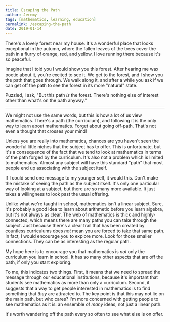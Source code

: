 ```yaml
---
title: Escaping the Path
author: Jeremy
tags: [mathematics, learning, education]
permalink: /escaping-the-path
date: 2019-01-14
---
```




There's a lovely forest near my house. It's a wonderful place that looks exceptional in the autumn, where the fallen leaves of the trees cover the path in a flurry of orange, red, and yellow. I love running there because it's so peaceful.

Imagine that I told you I would show you this forest. After hearing me wax poetic about it, you're excited to see it. We get to the forest, and I show you the path that goes through. We walk along it, and after a while you ask if we can get off the path to see the forest in its more "natural" state.

Puzzled, I ask, "But this path *is* the forest. There's nothing else of interest other than what's on the path anyway."

---

We might not use the same words, but this is how a lot of us view mathematics. There's a path (the curriculum), and following it is the only way to learn about mathematics. Forget about going off-path. That's not even a thought that crosses your mind!

Unless you are really into mathematics, chances are you haven't seen the wonderful little niches that the subject has to offer. This is unfortunate, but it's a consequence of the fact that we tend to look at mathematics in terms of the path forged by the curriculum. It's also not a problem which is limited to mathematics. Almost any subject will have this standard "path" that most people end up associating with the subject itself.

If I could send one message to my younger self, it would this. Don't make the mistake of seeing the path as the subject itself. It's only one particular way of looking at a subject, but there are so many more available. It just takes a willingness to look past the usual offering.

Unlike what we're taught in school, mathematics isn't a linear subject. Sure, it's probably a good idea to learn about arithmetic before you learn algebra, but it's not always as clear. The web of mathematics is thick and highly-connected, which means there are many paths you can take through the subject. Just because there's a clear trail that has been created by countless curriculums does *not* mean you are forced to take that same path. In fact, I would encourage you to explore more. Look for those smaller connections. They can be as interesting as the regular path.

My hope here is to encourage you that mathematics is *not* only the curriculum you learn in school. It has so many other aspects that are off the path, if only you start exploring.

To me, this indicates two things. First, it means that we need to spread the message through our educational institutions, because it's important that students see mathematics as more than only a curriculum. Second, it suggests that a way to get people interested in mathematics is to find something that *they* are attracted to. The key point is that this may not lie on the main path, but who cares? I'm more concerned with getting people to see mathematics as it is: an ensemble of *many* ideas, not just a linear path.

It's worth wandering off the path every so often to see what else is on offer.